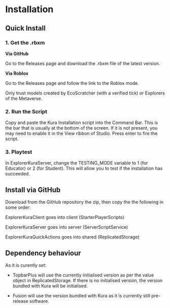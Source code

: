# Installation

## Quick Install

### 1. Get the .rbxm

**Via GitHub**

Go to the Releases page and download the .rbxm file of the latest version.

**Via Roblox**

Go to the Releases page and follow the link to the Roblox mode.

Only trust models created by EcoScratcher (with a verified tick) or Explorers of the Metaverse.

### 2. Run the Script

Copy and paste the Kura Installation script into the Command Bar. This is the bar that is usually at the bottom of the screen. If it is not present, you may need to enable it in the View ribbon of Studio. Press enter to fire the script.

### 3. Playtest

In ExplorerKuraServer, change the TESTING_MODE variable to 1 (for Educator) or 2 (for Student). This will allow you to test if the installation has succeeded.

## Install via GitHub
Download from the GitHub repository the zip, then copy the the following in some order:

ExplorerKuraClient goes into client (StarterPlayerScripts)

ExplorerKuraServer goes into server (ServerScriptService)

ExplorerKuraQuickActions goes into shared (ReplicatedStorage)

## Dependency behaviour

As it is curently set:

- TopbarPlus will use the currently initialised version as per the value object in ReplicatedStorage. If there is no initialised version, the version bundled with Kura will be initialised.

- Fusion will use the version bundled with Kura as it is currently still pre-release software.